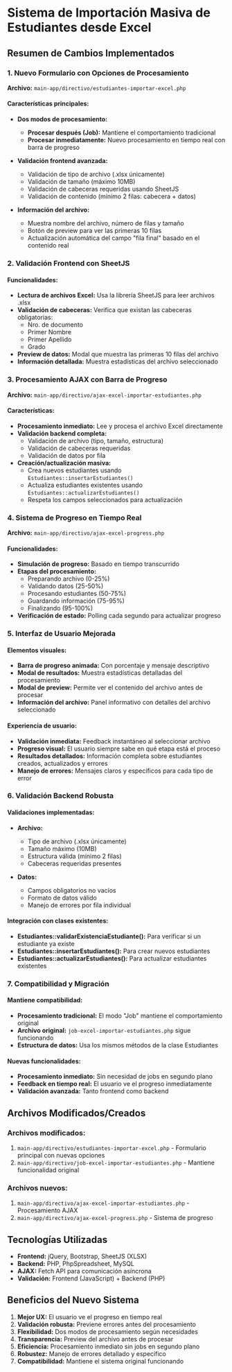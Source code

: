 # Sistema de Importación Masiva de Estudiantes desde Excel

## Resumen de Cambios Implementados

### 1. Nuevo Formulario con Opciones de Procesamiento

**Archivo:** `main-app/directivo/estudiantes-importar-excel.php`

#### Características principales:
- **Dos modos de procesamiento:**
  - **Procesar después (Job):** Mantiene el comportamiento tradicional
  - **Procesar inmediatamente:** Nuevo procesamiento en tiempo real con barra de progreso

- **Validación frontend avanzada:**
  - Validación de tipo de archivo (.xlsx únicamente)
  - Validación de tamaño (máximo 10MB)
  - Validación de cabeceras requeridas usando SheetJS
  - Validación de contenido (mínimo 2 filas: cabecera + datos)

- **Información del archivo:**
  - Muestra nombre del archivo, número de filas y tamaño
  - Botón de preview para ver las primeras 10 filas
  - Actualización automática del campo "fila final" basado en el contenido real

### 2. Validación Frontend con SheetJS

#### Funcionalidades:
- **Lectura de archivos Excel:** Usa la librería SheetJS para leer archivos .xlsx
- **Validación de cabeceras:** Verifica que existan las cabeceras obligatorias:
  - Nro. de documento
  - Primer Nombre
  - Primer Apellido
  - Grado
- **Preview de datos:** Modal que muestra las primeras 10 filas del archivo
- **Información detallada:** Muestra estadísticas del archivo seleccionado

### 3. Procesamiento AJAX con Barra de Progreso

**Archivo:** `main-app/directivo/ajax-excel-importar-estudiantes.php`

#### Características:
- **Procesamiento inmediato:** Lee y procesa el archivo Excel directamente
- **Validación backend completa:**
  - Validación de archivo (tipo, tamaño, estructura)
  - Validación de cabeceras requeridas
  - Validación de datos por fila
- **Creación/actualización masiva:**
  - Crea nuevos estudiantes usando `Estudiantes::insertarEstudiantes()`
  - Actualiza estudiantes existentes usando `Estudiantes::actualizarEstudiantes()`
  - Respeta los campos seleccionados para actualización

### 4. Sistema de Progreso en Tiempo Real

**Archivo:** `main-app/directivo/ajax-excel-progress.php`

#### Funcionalidades:
- **Simulación de progreso:** Basado en tiempo transcurrido
- **Etapas del procesamiento:**
  - Preparando archivo (0-25%)
  - Validando datos (25-50%)
  - Procesando estudiantes (50-75%)
  - Guardando información (75-95%)
  - Finalizando (95-100%)
- **Verificación de estado:** Polling cada segundo para actualizar progreso

### 5. Interfaz de Usuario Mejorada

#### Elementos visuales:
- **Barra de progreso animada:** Con porcentaje y mensaje descriptivo
- **Modal de resultados:** Muestra estadísticas detalladas del procesamiento
- **Modal de preview:** Permite ver el contenido del archivo antes de procesar
- **Información del archivo:** Panel informativo con detalles del archivo seleccionado

#### Experiencia de usuario:
- **Validación inmediata:** Feedback instantáneo al seleccionar archivo
- **Progreso visual:** El usuario siempre sabe en qué etapa está el proceso
- **Resultados detallados:** Información completa sobre estudiantes creados, actualizados y errores
- **Manejo de errores:** Mensajes claros y específicos para cada tipo de error

### 6. Validación Backend Robusta

#### Validaciones implementadas:
- **Archivo:**
  - Tipo de archivo (.xlsx únicamente)
  - Tamaño máximo (10MB)
  - Estructura válida (mínimo 2 filas)
  - Cabeceras requeridas presentes

- **Datos:**
  - Campos obligatorios no vacíos
  - Formato de datos válido
  - Manejo de errores por fila individual

#### Integración con clases existentes:
- **Estudiantes::validarExistenciaEstudiante():** Para verificar si un estudiante ya existe
- **Estudiantes::insertarEstudiantes():** Para crear nuevos estudiantes
- **Estudiantes::actualizarEstudiantes():** Para actualizar estudiantes existentes

### 7. Compatibilidad y Migración

#### Mantiene compatibilidad:
- **Procesamiento tradicional:** El modo "Job" mantiene el comportamiento original
- **Archivo original:** `job-excel-importar-estudiantes.php` sigue funcionando
- **Estructura de datos:** Usa los mismos métodos de la clase Estudiantes

#### Nuevas funcionalidades:
- **Procesamiento inmediato:** Sin necesidad de jobs en segundo plano
- **Feedback en tiempo real:** El usuario ve el progreso inmediatamente
- **Validación avanzada:** Tanto frontend como backend

## Archivos Modificados/Creados

### Archivos modificados:
1. `main-app/directivo/estudiantes-importar-excel.php` - Formulario principal con nuevas opciones
2. `main-app/directivo/job-excel-importar-estudiantes.php` - Mantiene funcionalidad original

### Archivos nuevos:
1. `main-app/directivo/ajax-excel-importar-estudiantes.php` - Procesamiento AJAX
2. `main-app/directivo/ajax-excel-progress.php` - Sistema de progreso

## Tecnologías Utilizadas

- **Frontend:** jQuery, Bootstrap, SheetJS (XLSX)
- **Backend:** PHP, PhpSpreadsheet, MySQL
- **AJAX:** Fetch API para comunicación asíncrona
- **Validación:** Frontend (JavaScript) + Backend (PHP)

## Beneficios del Nuevo Sistema

1. **Mejor UX:** El usuario ve el progreso en tiempo real
2. **Validación robusta:** Previene errores antes del procesamiento
3. **Flexibilidad:** Dos modos de procesamiento según necesidades
4. **Transparencia:** Preview del archivo antes de procesar
5. **Eficiencia:** Procesamiento inmediato sin jobs en segundo plano
6. **Robustez:** Manejo de errores detallado y específico
7. **Compatibilidad:** Mantiene el sistema original funcionando

